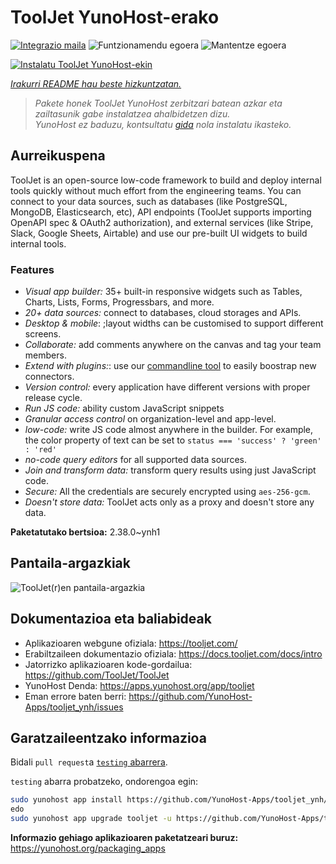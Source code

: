 <!--
Ohart ongi: README hau automatikoki sortu da <https://github.com/YunoHost/apps/tree/master/tools/readme_generator>ri esker
EZ editatu eskuz.
-->

# ToolJet YunoHost-erako

[![Integrazio maila](https://dash.yunohost.org/integration/tooljet.svg)](https://dash.yunohost.org/appci/app/tooljet) ![Funtzionamendu egoera](https://ci-apps.yunohost.org/ci/badges/tooljet.status.svg) ![Mantentze egoera](https://ci-apps.yunohost.org/ci/badges/tooljet.maintain.svg)

[![Instalatu ToolJet YunoHost-ekin](https://install-app.yunohost.org/install-with-yunohost.svg)](https://install-app.yunohost.org/?app=tooljet)

*[Irakurri README hau beste hizkuntzatan.](./ALL_README.md)*

> *Pakete honek ToolJet YunoHost zerbitzari batean azkar eta zailtasunik gabe instalatzea ahalbidetzen dizu.*  
> *YunoHost ez baduzu, kontsultatu [gida](https://yunohost.org/install) nola instalatu ikasteko.*

## Aurreikuspena

ToolJet is an open-source low-code framework to build and deploy internal tools quickly without much effort from the engineering teams. You can connect to your data sources, such as databases (like PostgreSQL, MongoDB, Elasticsearch, etc), API endpoints (ToolJet supports importing OpenAPI spec & OAuth2 authorization), and external services (like Stripe, Slack, Google Sheets, Airtable) and use our pre-built UI widgets to build internal tools.

### Features

- *Visual app builder:* 35+ built-in responsive widgets such as Tables, Charts, Lists, Forms, Progressbars, and more.
- *20+ data sources:* connect to databases, cloud storages and APIs.
- *Desktop & mobile*: ;layout widths can be customised to support different screens. 
- *Collaborate:* add comments anywhere on the canvas and tag your team members.
- *Extend with plugins:*: use our [commandline tool](https://www.npmjs.com/package/tooljet) to easily boostrap new connectors.
- *Version control:* every application have different versions with proper release cycle.
- *Run JS code:* ability custom JavaScript snippets
- *Granular access control* on organization-level and app-level.
- *low-code:* write JS code almost anywhere in the builder. For example, the color property of text can be set to `status === 'success' ? 'green' : 'red'`
- *no-code query editors* for all supported data sources.
- *Join and transform data:* transform query results using just JavaScript code. 
- *Secure:* All the credentials are securely encrypted using `aes-256-gcm`.
- *Doesn't store data:* ToolJet acts only as a proxy and doesn't store any data.


**Paketatutako bertsioa:** 2.38.0~ynh1

## Pantaila-argazkiak

![ToolJet(r)en pantaila-argazkia](./doc/screenshots/example.png)

## Dokumentazioa eta baliabideak

- Aplikazioaren webgune ofiziala: <https://tooljet.com/>
- Erabiltzaileen dokumentazio ofiziala: <https://docs.tooljet.com/docs/intro>
- Jatorrizko aplikazioaren kode-gordailua: <https://github.com/ToolJet/ToolJet>
- YunoHost Denda: <https://apps.yunohost.org/app/tooljet>
- Eman errore baten berri: <https://github.com/YunoHost-Apps/tooljet_ynh/issues>

## Garatzaileentzako informazioa

Bidali `pull request`a [`testing` abarrera](https://github.com/YunoHost-Apps/tooljet_ynh/tree/testing).

`testing` abarra probatzeko, ondorengoa egin:

```bash
sudo yunohost app install https://github.com/YunoHost-Apps/tooljet_ynh/tree/testing --debug
edo
sudo yunohost app upgrade tooljet -u https://github.com/YunoHost-Apps/tooljet_ynh/tree/testing --debug
```

**Informazio gehiago aplikazioaren paketatzeari buruz:** <https://yunohost.org/packaging_apps>
